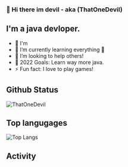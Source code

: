 
### 👋 Hi there im devil - aka (ThatOneDevil)

## I'm a java devloper.

- 🔭 I'm 
- 🌱 I’m currently learning everything 🤣
- 👯 I’m looking to help others!
- 🥅 2022 Goals: Learn way more java.
- ⚡ Fun fact: I love to play games!


## Github Status

![ThatOneDevil](https://github-readme-stats.vercel.app/api?username=thatonedevil&show_icons=true&theme=radical&hide_border=true)


## Top langugages


![Top Langs](https://github-readme-stats.vercel.app/api/top-langs/?username=thatonedevil&layout=compact&theme=radical)


## Activity
<!--START_SECTION:activity-->

